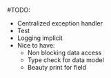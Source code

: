 #TODO:
- Centralized exception handler
- Test
- Logging implicit
- Nice to have:
    - Non blocking data access
    - Type check for data model
    - Beauty print for field
    
